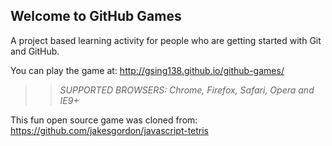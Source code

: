 ## Welcome to GitHub Games

A project based learning activity for people who are getting started with Git and GitHub.

You can play the game at: http://gsing138.github.io/github-games/

>> _*SUPPORTED BROWSERS*: Chrome, Firefox, Safari, Opera and IE9+_

This fun open source game was cloned from: https://github.com/jakesgordon/javascript-tetris
